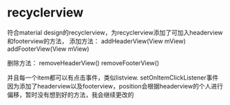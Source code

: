 recyclerview
============

符合material design的recyclerview，为recyclerview添加了可加入headerview和footerview的方法，
添加方法：
addHeaderView(View mView)
addFooterView(View mView)

删除方法：
removeHeaderView()
removeFooterView()

并且每一个item都可以有点击事件，类似listview. setOnItemClickListener事件
因为添加了headerview以及footerview，position会根据headerview的个人进行偏移，暂时没有想到好的方法，我会继续更改的

